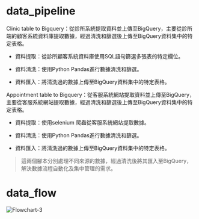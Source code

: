# data_pipeline

Clinic table to Bigquery：從診所系統提取資料並上傳至BigQuery，主要從診所端的顧客系統資料庫提取數據，經過清洗和篩選後上傳至BigQuery資料集中的特定表格。

- 資料提取：從診所顧客系統資料庫使用SQL語句篩選多張表的特定欄位。

- 資料清洗：使用Python Pandas進行數據清洗和篩選。

- 資料匯入：將清洗過的數據上傳至BigQuery資料集中的特定表格。

Appointment table to Bigquery：從客服系統網站提取資料並上傳至BigQuery，主要從客服系統網站提取數據，經過清洗和篩選後上傳至BigQuery資料集中的特定表格。

- 資料提取：使用selenium 爬蟲從客服系統網站提取數據。

- 資料清洗：使用Python Pandas進行數據清洗和篩選。

- 資料匯入：將清洗過的數據上傳至BigQuery資料集中的特定表格。

>這兩個腳本分別處理不同來源的數據，經過清洗後將其匯入至BigQuery，解決數據流程自動化及集中管理的需求。

# data_flow
![Flowchart-3](https://github.com/eatinglai/data_pipeline/assets/139863864/1431487f-4811-4117-830e-fd06d8eb175a)





